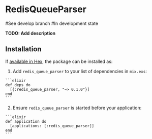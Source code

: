 # RedisQueueParser

#See develop branch
#In development state

**TODO: Add description**

## Installation

If [available in Hex](https://hex.pm/docs/publish), the package can be installed as:

  1. Add `redis_queue_parser` to your list of dependencies in `mix.exs`:

    ```elixir
    def deps do
      [{:redis_queue_parser, "~> 0.1.0"}]
    end
    ```

  2. Ensure `redis_queue_parser` is started before your application:

    ```elixir
    def application do
      [applications: [:redis_queue_parser]]
    end
    ```

